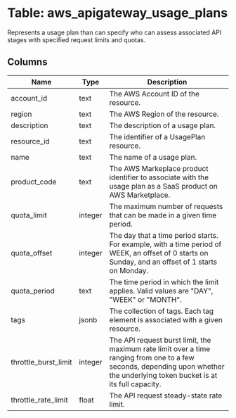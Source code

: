 
# Table: aws_apigateway_usage_plans
Represents a usage plan than can specify who can assess associated API stages with specified request limits and quotas.
## Columns
| Name        | Type           | Description  |
| ------------- | ------------- | -----  |
|account_id|text|The AWS Account ID of the resource.|
|region|text|The AWS Region of the resource.|
|description|text|The description of a usage plan.|
|resource_id|text|The identifier of a UsagePlan resource.|
|name|text|The name of a usage plan.|
|product_code|text|The AWS Markeplace product identifier to associate with the usage plan as a SaaS product on AWS Marketplace.|
|quota_limit|integer|The maximum number of requests that can be made in a given time period.|
|quota_offset|integer|The day that a time period starts. For example, with a time period of WEEK, an offset of 0 starts on Sunday, and an offset of 1 starts on Monday.|
|quota_period|text|The time period in which the limit applies. Valid values are "DAY", "WEEK" or "MONTH".|
|tags|jsonb|The collection of tags. Each tag element is associated with a given resource.|
|throttle_burst_limit|integer|The API request burst limit, the maximum rate limit over a time ranging from one to a few seconds, depending upon whether the underlying token bucket is at its full capacity.|
|throttle_rate_limit|float|The API request steady-state rate limit.|
